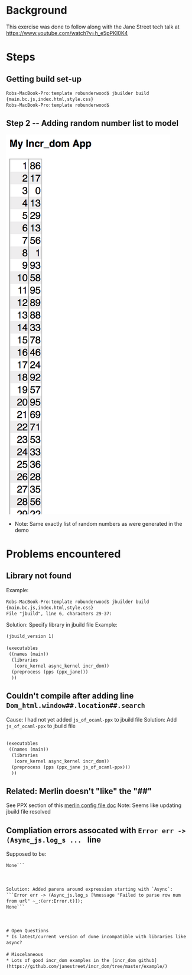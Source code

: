 # Background

This exercise was done to follow along with the Jane Street tech talk at https://www.youtube.com/watch?v=h_e5pPKI0K4 

# Steps
## Getting build set-up
```
Robs-MacBook-Pro:template robunderwood$ jbuilder build {main.bc.js,index.html,style.css}
Robs-MacBook-Pro:template robunderwood$
```


## Step 2 -- Adding random number list to model

![Image of Random Number Tables](images/step2-adding-randoms-numbers.png)

* Note: Same exactly list of random numbers as were generated in the demo

# Problems encountered
## Library not found
Example:
```
Robs-MacBook-Pro:template robunderwood$ jbuilder build {main.bc.js,index.html,style.css}
File "jbuild", line 6, characters 29-37:
```
Solution: Specify library in jbuild file
Example:
```
(jbuild_version 1)

(executables
 ((names (main))
  (libraries
   (core_kernel async_kernel incr_dom))
  (preprocess (pps (ppx_jane)))
  ))
```

## Couldn't compile after adding line ` Dom_html.window##.location##.search`

Cause: I had not yet added `js_of_ocaml-ppx` to jbuild file
Solution: Add `js_of_ocaml-ppx` to jbuild file
```(jbuild_version 1)

(executables
 ((names (main))
  (libraries
   (core_kernel async_kernel incr_dom))
  (preprocess (pps (ppx_jane js_of_ocaml-ppx)))
  ))
```

## Related: Merlin doesn't "like" the "##" 
See PPX section of this [merlin config file doc](https://github.com/ocaml/merlin/wiki/project-configuration)
Note: Seems like updating jbuild file resolved 

## Compliation errors assocated with `Error err -> (Async_js.log_s ... ` line
Supposed to be:
```Error err -> Async_js.log_s [%message "Failed to parse row num from url" ~_:(err:Error.t)];
None```



Solution: Added parens around expression starting with `Async`:
```Error err -> (Async_js.log_s [%message "Failed to parse row num from url" ~_:(err:Error.t)]);
None```



# Open Questions
* Is latest/current version of dune incompatible with libraries like async?

# Miscelaneous 
* Lots of good incr_dom examples in the [incr_dom github](https://github.com/janestreet/incr_dom/tree/master/example/)